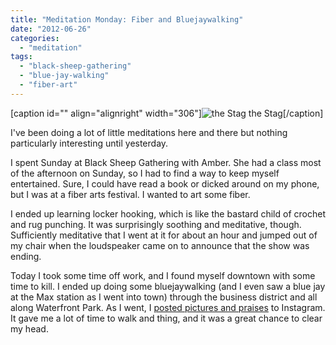 ```yaml
---
title: "Meditation Monday: Fiber and Bluejaywalking"
date: "2012-06-26"
categories: 
  - "meditation"
tags: 
  - "black-sheep-gathering"
  - "blue-jay-walking"
  - "fiber-art"
---
```


\[caption id="" align="alignright" width="306"\]![](images/402631e4bef511e1ab011231381052c0_6.jpg "the Stag") the Stag\[/caption\]

I've been doing a lot of little meditations here and there but nothing particularly interesting until yesterday.

I spent Sunday at Black Sheep Gathering with Amber. She had a class most of the afternoon on Sunday, so I had to find a way to keep myself entertained. Sure, I could have read a book or dicked around on my phone, but I was at a fiber arts festival. I wanted to art some fiber.

I ended up learning locker hooking, which is like the bastard child of crochet and rug punching. It was surprisingly soothing and meditative, though. Sufficiently meditative that I went at it for about an hour and jumped out of my chair when the loudspeaker came on to announce that the show was ending.

Today I took some time off work, and I found myself downtown with some time to kill. I ended up doing some bluejaywalking (and I even saw a blue jay at the Max station as I went into town) through the business district and all along Waterfront Park. As I went, I [posted pictures and praises](http://web.stagram.com/n/finesharp/) to Instagram. It gave me a lot of time to walk and thing, and it was a great chance to clear my head.

